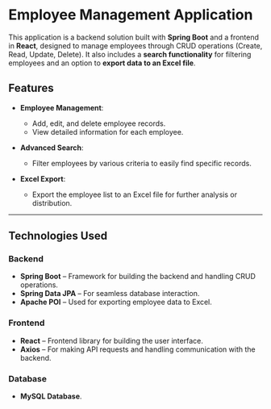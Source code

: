# Employee Management Application

This application is a backend solution built with **Spring Boot** and a frontend in **React**, designed to manage employees through CRUD operations (Create, Read, Update, Delete). It also includes a **search functionality** for filtering employees and an option to **export data to an Excel file**.

## Features

- **Employee Management**:
  - Add, edit, and delete employee records.
  - View detailed information for each employee.
  
- **Advanced Search**:
  - Filter employees by various criteria to easily find specific records.

- **Excel Export**:
  - Export the employee list to an Excel file for further analysis or distribution.

---

## Technologies Used

### Backend
- **Spring Boot** – Framework for building the backend and handling CRUD operations.
- **Spring Data JPA** – For seamless database interaction.
- **Apache POI** – Used for exporting employee data to Excel.

### Frontend
- **React** – Frontend library for building the user interface.
- **Axios** – For making API requests and handling communication with the backend.

### Database
- **MySQL Database**.

